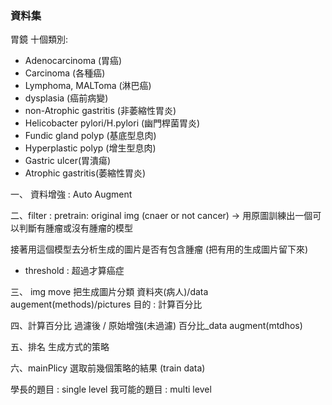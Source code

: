 ### 資料集 
胃鏡 
十個類別:
+ Adenocarcinoma (胃癌)
+ Carcinoma (各種癌)
+ Lymphoma, MALToma (淋巴癌)
+ dysplasia (癌前病變)
+ non-Atrophic gastritis (非萎縮性胃炎)
+ Helicobacter pylori/H.pylori (幽門桿菌胃炎)
+ Fundic gland polyp (基底型息肉)
+ Hyperplastic polyp (增生型息肉)
+ Gastric ulcer(胃潰瘍)
+ Atrophic gastritis(萎縮性胃炎)


一、 資料增強 : 
Auto Augment

二、filter :
pretrain: original img (cnaer or not cancer) -> 用原圖訓練出一個可以判斷有腫瘤或沒有腫瘤的模型

接著用這個模型去分析生成的圖片是否有包含腫瘤 (把有用的生成圖片留下來)
+ threshold : 超過才算癌症

三、 img move
把生成圖片分類 資料夾(病人)/data augement(methods)/pictures
目的 : 計算百分比

四、計算百分比
過濾後 / 原始增強(未過濾)
百分比_data augment(mtdhos)

五、排名
生成方式的策略

六、mainPlicy
選取前幾個策略的結果 (train data)




學長的題目 : single level
我可能的題目 : multi level

